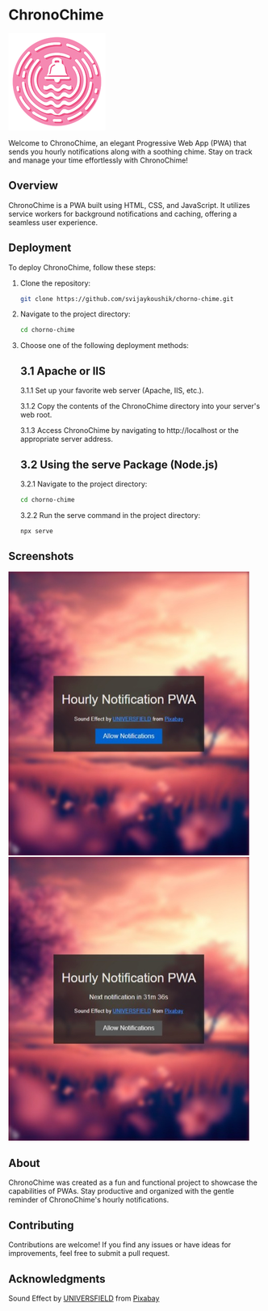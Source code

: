 # ChronoChime

![ChronoChime Logo](https://github.com/svijaykoushik/chorno-chime/blob/main/chrono-chime-icon-192.png)

Welcome to ChronoChime, an elegant Progressive Web App (PWA) that sends you hourly notifications along with a soothing chime. Stay on track and manage your time effortlessly with ChronoChime!

## Overview

ChronoChime is a PWA built using HTML, CSS, and JavaScript. It utilizes service workers for background notifications and caching, offering a seamless user experience.

## Deployment

To deploy ChronoChime, follow these steps:

1. Clone the repository:

   ```bash
   git clone https://github.com/svijaykoushik/chorno-chime.git
   ```

2. Navigate to the project directory:

    ```bash
    cd chorno-chime
    ```

3. Choose one of the following deployment methods:

   ## 3.1 Apache or IIS
   
   3.1.1 Set up your favorite web server (Apache, IIS, etc.).
   
   3.1.2 Copy the contents of the ChronoChime directory into your server's web root.
   
   3.1.3 Access ChronoChime by navigating to http://localhost or the appropriate server address.

   ## 3.2 Using the serve Package (Node.js)
   
   3.2.1 Navigate to the project directory:
    ```bash
    cd chorno-chime
    ```
   3.2.2 Run the serve command in the project directory:
    ```bash
    npx serve
    ```

## Screenshots

![Screenshot 1](./screenshot1.jpeg)
![Screenshot 2](./screenshot2.jpeg)

## About

ChronoChime was created as a fun and functional project to showcase the capabilities of PWAs.
Stay productive and organized with the gentle reminder of ChronoChime's hourly notifications.

## Contributing

Contributions are welcome! If you find any issues or have ideas for improvements, feel free to submit a pull request.

## Acknowledgments

Sound Effect by [UNIVERSFIELD](https://pixabay.com/users/universfield-28281460) from [Pixabay](https://pixabay.com/sound-effects)
